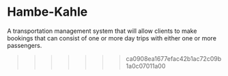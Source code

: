 # Hambe-Kahle
A transportation management system that will allow clients to make bookings that can consist of one or more day trips with either one or more passengers.
>>>>>>> ca0908ea1677efac42b1ac72c09b1a0c07011a00
